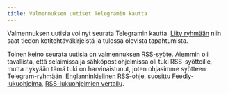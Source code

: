 ```yaml
---
title: Valmennuksen uutiset Telegramin kautta
---
```


Valmennuksen uutisia voi nyt seurata Telegramin kautta.
[Liity ryhmään](https://t.me/+2f_kP48QnVI2NGE0) niin saat tiedon
kotitehtäväkirjeistä ja tulossa olevista tapahtumista.

Toinen keino seurata uutisia on valmennuksen [RSS-syöte](/feed.xml).
Aiemmin oli tavallista, että selaimissa ja sähköpostiohjelmissa oli
tuki RSS-syötteille, mutta nykyään tämä tuki on harvinaistunut,
joten ohjasimme syötteen Telegram-ryhmään.
[Englanninkielinen RSS-ohje](https://www.lifewire.com/what-is-an-rss-feed-4684568),
suosittu [Feedly-lukuohjelma](https://feedly.com), 
[RSS-lukuohjelmien vertailu](https://en.wikipedia.org/wiki/Comparison_of_feed_aggregators).
